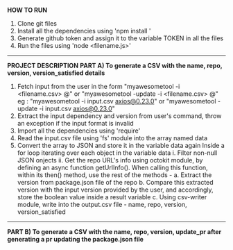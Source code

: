 ****HOW TO RUN****
  1. Clone git files
  2. Install all the dependencies using 'npm install <dependency-name>'
  3. Generate github token and assign it to the variable TOKEN in all the files
  4. Run the files using 'node <filename.js>'
  
  --------------------------

**PROJECT DESCRIPTION**
**PART A) To generate a CSV with the name, repo, version, version_satisfied details**
  1. Fetch input from the user in the form "myawesometool -i <filename.csv> <dependency-name>@<version>" or "myawesometool -update -i <filename.csv> <dependency-name>@<version>"
      eg : "myawesometool -i input.csv axios@0.23.0" or "myawesometool -update -i input.csv axios@0.23.0"
  2. Extract the input dependency and version from user's command, throw an exception if the input format is invalid
  3. Import all the dependencies using 'require'
  4. Read the input.csv file using 'fs' module into the array named data
  5. Convert the array to JSON and store it in the variable data again
  Inside a for loop iterating over each object in the variable data
    i.  Filter non-null JSON onjects
    ii. Get the repo URL's info using octokit module, by defining an async function getUrlInfo(). When calling this function, within its then() method, use the rest of the methods - 
      a. Extract the version from package.json file of the repo
      b. Compare this extracted version with the input version provided by the user, and accordingly, store the boolean value inside a result variable 
      c. Using csv-writer module, write into the output.csv file - name, repo, version, version_satisfied
     
  -------------------------
      
**PART B) To generate a CSV with the name, repo, version, update_pr after generating a pr updating the package.json file**
    
  
 


